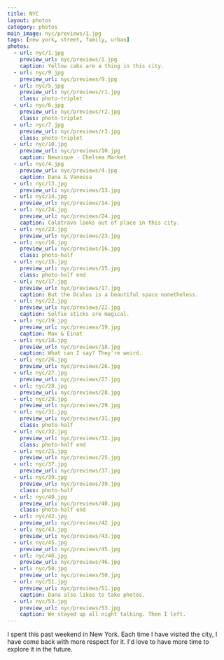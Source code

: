 ```yaml
---
title: NYC
layout: photos
category: photos
main_image: nyc/previews/1.jpg
tags: [new york, street, family, urban]
photos:
  - url: nyc/1.jpg
    preview_url: nyc/previews/1.jpg
    caption: Yellow cabs are a thing in this city.
  - url: nyc/9.jpg
    preview_url: nyc/previews/9.jpg
  - url: nyc/5.jpg
    preview_url: nyc/previews/r1.jpg
    class: photo-triplet
  - url: nyc/6.jpg
    preview_url: nyc/previews/r2.jpg
    class: photo-triplet
  - url: nyc/7.jpg
    preview_url: nyc/previews/r3.jpg
    class: photo-triplet
  - url: nyc/10.jpg
    preview_url: nyc/previews/10.jpg
    caption: Newsique - Chelsea Market
  - url: nyc/4.jpg
    preview_url: nyc/previews/4.jpg
    caption: Dana & Vanessa
  - url: nyc/13.jpg
    preview_url: nyc/previews/13.jpg
  - url: nyc/14.jpg
    preview_url: nyc/previews/14.jpg
  - url: nyc/24.jpg
    preview_url: nyc/previews/24.jpg
    caption: Calatrava looks out of place in this city.
  - url: nyc/23.jpg
    preview_url: nyc/previews/23.jpg
  - url: nyc/16.jpg
    preview_url: nyc/previews/16.jpg
    class: photo-half
  - url: nyc/15.jpg
    preview_url: nyc/previews/15.jpg
    class: photo-half end
  - url: nyc/17.jpg
    preview_url: nyc/previews/17.jpg
    caption: But the Oculus is a beautiful space nonetheless.
  - url: nyc/22.jpg
    preview_url: nyc/previews/22.jpg
    caption: Selfie sticks are magical.
  - url: nyc/19.jpg
    preview_url: nyc/previews/19.jpg
    caption: Max & Einat
  - url: nyc/18.jpg
    preview_url: nyc/previews/18.jpg
    caption: What can I say? They're weird.
  - url: nyc/26.jpg
    preview_url: nyc/previews/26.jpg
  - url: nyc/27.jpg
    preview_url: nyc/previews/27.jpg
  - url: nyc/28.jpg
    preview_url: nyc/previews/28.jpg
  - url: nyc/29.jpg
    preview_url: nyc/previews/29.jpg
  - url: nyc/31.jpg
    preview_url: nyc/previews/31.jpg
    class: photo-half
  - url: nyc/32.jpg
    preview_url: nyc/previews/32.jpg
    class: photo-half end
  - url: nyc/25.jpg
    preview_url: nyc/previews/25.jpg
  - url: nyc/37.jpg
    preview_url: nyc/previews/37.jpg
  - url: nyc/39.jpg
    preview_url: nyc/previews/39.jpg
    class: photo-half
  - url: nyc/40.jpg
    preview_url: nyc/previews/40.jpg
    class: photo-half end
  - url: nyc/42.jpg
    preview_url: nyc/previews/42.jpg
  - url: nyc/43.jpg
    preview_url: nyc/previews/43.jpg
  - url: nyc/45.jpg
    preview_url: nyc/previews/45.jpg
  - url: nyc/46.jpg
    preview_url: nyc/previews/46.jpg
  - url: nyc/50.jpg
    preview_url: nyc/previews/50.jpg
  - url: nyc/51.jpg
    preview_url: nyc/previews/51.jpg
    caption: Dana also likes to take photos.
  - url: nyc/53.jpg
    preview_url: nyc/previews/53.jpg
    caption: We stayed up all night talking. Then I left.
---
```

I spent this past weekend in New York. Each time I have visited the city, I have come back with more respect for it. I'd love to have more time to explore it in the future.